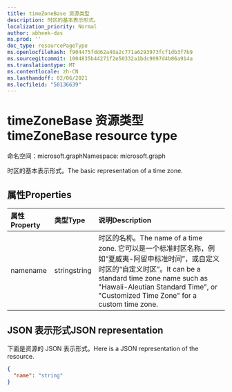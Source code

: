 ```yaml
---
title: timeZoneBase 资源类型
description: 时区的基本表示形式。
localization_priority: Normal
author: abheek-das
ms.prod: ''
doc_type: resourcePageType
ms.openlocfilehash: f904475fdd62a40a2c771a6293973fcf1db3f7b9
ms.sourcegitcommit: 1004835b44271f2e50332a1bdc9097d4b06a914a
ms.translationtype: MT
ms.contentlocale: zh-CN
ms.lasthandoff: 02/06/2021
ms.locfileid: "50136639"
---
```

# <a name="timezonebase-resource-type"></a><span data-ttu-id="bd575-103">timeZoneBase 资源类型</span><span class="sxs-lookup"><span data-stu-id="bd575-103">timeZoneBase resource type</span></span>

<span data-ttu-id="bd575-104">命名空间：microsoft.graph</span><span class="sxs-lookup"><span data-stu-id="bd575-104">Namespace: microsoft.graph</span></span>

<span data-ttu-id="bd575-105">时区的基本表示形式。</span><span class="sxs-lookup"><span data-stu-id="bd575-105">The basic representation of a time zone.</span></span>


## <a name="properties"></a><span data-ttu-id="bd575-106">属性</span><span class="sxs-lookup"><span data-stu-id="bd575-106">Properties</span></span>
| <span data-ttu-id="bd575-107">属性</span><span class="sxs-lookup"><span data-stu-id="bd575-107">Property</span></span>     | <span data-ttu-id="bd575-108">类型</span><span class="sxs-lookup"><span data-stu-id="bd575-108">Type</span></span>   |<span data-ttu-id="bd575-109">说明</span><span class="sxs-lookup"><span data-stu-id="bd575-109">Description</span></span>|
|:---------------|:--------|:----------|
| <span data-ttu-id="bd575-110">name</span><span class="sxs-lookup"><span data-stu-id="bd575-110">name</span></span> | <span data-ttu-id="bd575-111">string</span><span class="sxs-lookup"><span data-stu-id="bd575-111">string</span></span> | <span data-ttu-id="bd575-112">时区的名称。</span><span class="sxs-lookup"><span data-stu-id="bd575-112">The name of a time zone.</span></span> <span data-ttu-id="bd575-113">它可以是一个标准时区名称，例如“夏威夷-阿留申标准时间”，或自定义时区的“自定义时区”。</span><span class="sxs-lookup"><span data-stu-id="bd575-113">It can be a standard time zone name such as "Hawaii-Aleutian Standard Time", or "Customized Time Zone" for a custom time zone.</span></span> |


## <a name="json-representation"></a><span data-ttu-id="bd575-114">JSON 表示形式</span><span class="sxs-lookup"><span data-stu-id="bd575-114">JSON representation</span></span>

<span data-ttu-id="bd575-115">下面是资源的 JSON 表示形式。</span><span class="sxs-lookup"><span data-stu-id="bd575-115">Here is a JSON representation of the resource.</span></span>

<!-- {
  "blockType": "resource",
  "optionalProperties": [

  ],
  "@odata.type": "microsoft.graph.timeZoneBase"
}-->

```json
{
  "name": "string"
}

```

<!-- uuid: 8fcb5dbc-d5aa-4681-8e31-b001d5168d79
2015-10-25 14:57:30 UTC -->
<!-- {
  "type": "#page.annotation",
  "description": "timeZoneBase resource",
  "keywords": "",
  "section": "documentation",
  "tocPath": ""
}-->

